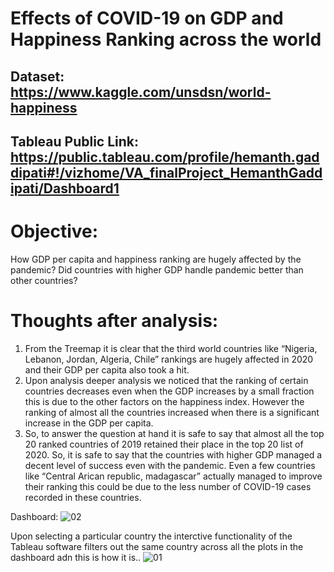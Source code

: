 # Effects of COVID-19 on GDP and Happiness Ranking across the world
## Dataset: https://www.kaggle.com/unsdsn/world-happiness
## Tableau Public Link: https://public.tableau.com/profile/hemanth.gaddipati#!/vizhome/VA_finalProject_HemanthGaddipati/Dashboard1

# Objective: 
How GDP per capita and happiness ranking are hugely affected by the pandemic? Did countries with higher GDP handle pandemic better than other countries?

# Thoughts after analysis:
   1. From the Treemap it is clear that the third world countries like “Nigeria, Lebanon, Jordan, Algeria, Chile” rankings are hugely affected in 2020 and their GDP per capita also took a hit.
   2. Upon analysis deeper analysis we noticed that the ranking of certain countries decreases even when the GDP increases by a small fraction this is due to the other factors on the happiness index. However the ranking of almost all the countries increased when there is a significant increase in the GDP per capita.
   3. So, to answer the question at hand it is safe to say that almost all the top 20 ranked countries of 2019 retained their place in the top 20 list of 2020. So, it is safe to say that the countries with higher GDP managed a decent level of success even with the pandemic. Even a few countries like “Central Arican republic, madagascar” actually managed to improve their ranking this could be due to the less number of COVID-19 cases recorded in these countries. 

Dashboard:
![02](https://user-images.githubusercontent.com/26768247/103036992-f1ac0600-4538-11eb-9130-66256c067b4f.JPG)

Upon selecting a particular country the interctive functionality of the Tableau software filters out the same country across all the plots in the dashboard adn this is how it is..
![01](https://user-images.githubusercontent.com/26768247/103036991-f1136f80-4538-11eb-870e-72a554427a6a.JPG)
